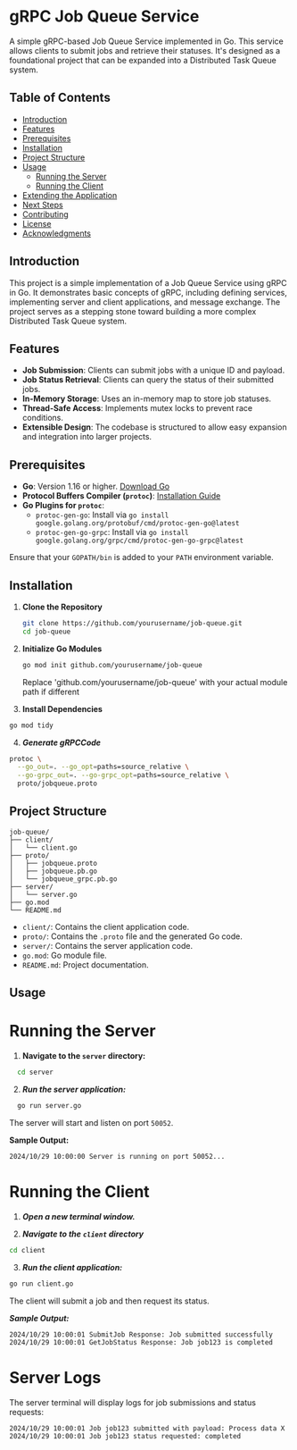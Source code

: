# gRPC Job Queue Service

A simple gRPC-based Job Queue Service implemented in Go. This service allows clients to submit jobs and retrieve their statuses. It's designed as a foundational project that can be expanded into a Distributed Task Queue system.

## Table of Contents

- [Introduction](#introduction)
- [Features](#features)
- [Prerequisites](#prerequisites)
- [Installation](#installation)
- [Project Structure](#project-structure)
- [Usage](#usage)
  - [Running the Server](#running-the-server)
  - [Running the Client](#running-the-client)
- [Extending the Application](#extending-the-application)
- [Next Steps](#next-steps)
- [Contributing](#contributing)
- [License](#license)
- [Acknowledgments](#acknowledgments)

## Introduction

This project is a simple implementation of a Job Queue Service using gRPC in Go. It demonstrates basic concepts of gRPC, including defining services, implementing server and client applications, and message exchange. The project serves as a stepping stone toward building a more complex Distributed Task Queue system.

## Features

- **Job Submission**: Clients can submit jobs with a unique ID and payload.
- **Job Status Retrieval**: Clients can query the status of their submitted jobs.
- **In-Memory Storage**: Uses an in-memory map to store job statuses.
- **Thread-Safe Access**: Implements mutex locks to prevent race conditions.
- **Extensible Design**: The codebase is structured to allow easy expansion and integration into larger projects.

## Prerequisites

- **Go**: Version 1.16 or higher. [Download Go](https://golang.org/dl/)
- **Protocol Buffers Compiler (`protoc`)**: [Installation Guide](https://grpc.io/docs/protoc-installation/)
- **Go Plugins for `protoc`**:
  - `protoc-gen-go`: Install via `go install google.golang.org/protobuf/cmd/protoc-gen-go@latest`
  - `protoc-gen-go-grpc`: Install via `go install google.golang.org/grpc/cmd/protoc-gen-go-grpc@latest`

Ensure that your `GOPATH/bin` is added to your `PATH` environment variable.

## Installation

1. **Clone the Repository**
   ```bash
   git clone https://github.com/yourusername/job-queue.git
   cd job-queue
   ```
2. **Initialize Go Modules**

   ```bash
   go mod init github.com/yourusername/job-queue
   ```

   Replace 'github.com/yourusername/job-queue' with your actual module path if different

3. **Install Dependencies**

```bash
go mod tidy
```

4. **_Generate gRPCCode_**

```bash
protoc \
  --go_out=. --go_opt=paths=source_relative \
  --go-grpc_out=. --go-grpc_opt=paths=source_relative \
  proto/jobqueue.proto
```

## Project Structure

```plaintext
job-queue/
├── client/
│   └── client.go
├── proto/
│   ├── jobqueue.proto
│   ├── jobqueue.pb.go
│   └── jobqueue_grpc.pb.go
├── server/
│   └── server.go
├── go.mod
└── README.md
```

- `client/`: Contains the client application code.
- `proto/`: Contains the `.proto` file and the generated Go code.
- `server/`: Contains the server application code.
- `go.mod`: Go module file.
- `README.md`: Project documentation.

## Usage

# Running the Server

1. **Navigate to the `server` directory:**

```bash
  cd server
```

2. **_Run the server application:_**

```bash
  go run server.go
```

The server will start and listen on port `50052`.

**Sample Output:**

```plaintext
2024/10/29 10:00:00 Server is running on port 50052...
```

# Running the Client

1. **_Open a new terminal window._**

2. **_Navigate to the `client` directory_**

```bash
cd client
```

3. **_Run the client application:_**

```bash
go run client.go
```

The client will submit a job and then request its status.

**_Sample Output:_**

```plaintext
2024/10/29 10:00:01 SubmitJob Response: Job submitted successfully
2024/10/29 10:00:01 GetJobStatus Response: Job job123 is completed
```

# Server Logs

The server terminal will display logs for job submissions and status requests:

```plaintext
2024/10/29 10:00:01 Job job123 submitted with payload: Process data X
2024/10/29 10:00:01 Job job123 status requested: completed
```
